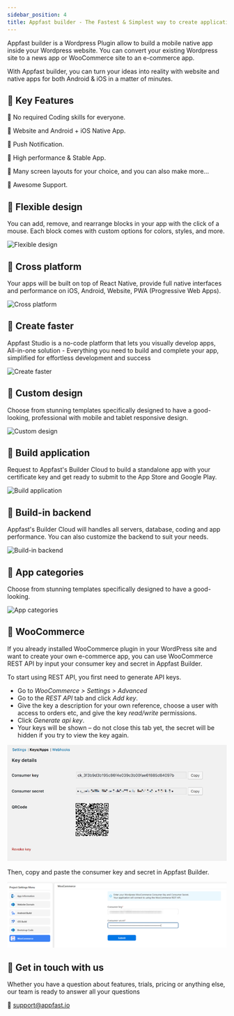 ```yaml
---
sidebar_position: 4
title: Appfast builder - The Fastest & Simplest way to create applications
---
```


Appfast builder is a Wordpress Plugin allow to build a mobile native app inside your Wordpress website. You can convert your existing Wordpress site to a news app or WooCommerce site to an e-commerce app.

With Appfast builder, you can turn your ideas into reality with website and native apps for both Android & iOS in a matter of minutes.

## 🎉️ Key Features

🚀️ No required Coding skills for everyone.

🚀️ Website and Android + iOS Native App.

🚀️ Push Notification.

🚀️ High performance & Stable App.

🚀️ Many screen layouts for your choice, and you can also make more...

🚀️ Awesome Support.

## 🎉️ Flexible design

You can add, remove, and rearrange blocks in your app with the click of a mouse. Each block comes with custom options for colors, styles, and more.

![Flexible design](https://www.appfast.io/_next/image?url=https%3A%2F%2Fs01.appfast.me%2Fhome%2Fdashboard-ui.png&w=1920&q=75)

## 🎉️ Cross platform

Your apps will be built on top of React Native, provide full native interfaces and performance on iOS, Android, Website, PWA (Progressive Web Apps).

![Cross platform](https://s01.appfast.me/home/cross-platform.svg)

## 🎉️ Create faster

Appfast Studio is a no-code platform that lets you visually develop apps, All-in-one solution - Everything you need to build and complete your app, simplified for effortless development and success

![Create faster](https://www.appfast.io/_next/image?url=https%3A%2F%2Fs01.appfast.me%2Fhome%2Fhero-banner.png&w=3840&q=75)

## 🎉️ Custom design

Choose from stunning templates specifically designed to have a good-looking, professional with mobile and tablet responsive design.

![Custom design](https://s01.appfast.me/home/3-step.svg)

## 🎉️ Build application

Request to Appfast's Builder Cloud to build a standalone app with your certificate key and get ready to submit to the App Store and Google Play.

![Build application](https://www.appfast.io/_next/image?url=https%3A%2F%2Fs01.appfast.me%2Fhome%2Ffeature-02.png&w=1920&q=75)

## 🎉️ Build-in backend

Appfast's Builder Cloud will handles all servers, database, coding and app performance. You can also customize the backend to suit your needs.

![Build-in backend](https://www.appfast.io/_next/image?url=https%3A%2F%2Fs01.appfast.me%2Fhome%2Ffeature-03.png&w=1920&q=75)

## 🎉️ App categories

Choose from stunning templates specifically designed to have a good-looking.

![App categories](https://s01.appfast.me/home/grow-with-appfast-03.svg)

## 🎉️ WooCommerce

If you already installed WooCommerce plugin in your WordPress site and want to create your own e-commerce app, you can use WooCommerce REST API by input your consumer key and secret in Appfast Builder.

To start using REST API, you first need to generate API keys.

* Go to *WooCommerce > Settings > Advanced*
* Go to the *REST API* tab and click *Add key*.
* Give the key a description for your own reference, choose a user with access to orders etc, and give the key *read/write* permissions.
* Click *Generate api key*.
* Your keys will be shown – do not close this tab yet, the secret will be hidden if you try to view the key again.

![WooCommerce keys](../../static/img/wc_keys.png)

Then, copy and paste the consumer key and secret in Appfast Builder.

![WooCommerce API](../../static/img/wc_api.png)

## 🎉️ Get in touch with us

Whether you have a question about features, trials, pricing or anything else, our team is ready to answer all your questions

👀️ [support@appfast.io](support@appfast.io)
